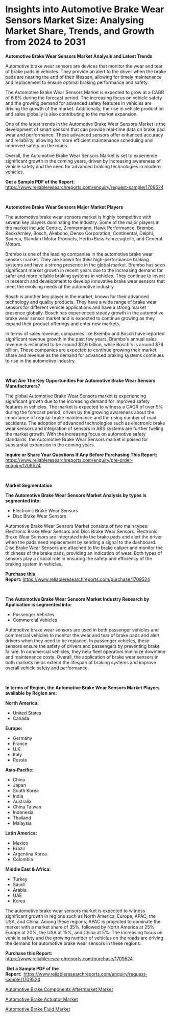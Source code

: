 <p><h1>Insights into Automotive Brake Wear Sensors Market Size: Analysing Market Share, Trends, and Growth from 2024 to 2031</h1></p><p><strong>Automotive Brake Wear Sensors Market Analysis and Latest Trends</strong></p>
<p><p>Automotive brake wear sensors are devices that monitor the wear and tear of brake pads in vehicles. They provide an alert to the driver when the brake pads are nearing the end of their lifespan, allowing for timely maintenance and replacement to ensure optimal braking performance and safety.</p><p>The Automotive Brake Wear Sensors Market is expected to grow at a CAGR of 6.6% during the forecast period. The increasing focus on vehicle safety and the growing demand for advanced safety features in vehicles are driving the growth of the market. Additionally, the rise in vehicle production and sales globally is also contributing to the market expansion.</p><p>One of the latest trends in the Automotive Brake Wear Sensors Market is the development of smart sensors that can provide real-time data on brake pad wear and performance. These advanced sensors offer enhanced accuracy and reliability, allowing for more efficient maintenance scheduling and improved safety on the roads.</p><p>Overall, the Automotive Brake Wear Sensors Market is set to experience significant growth in the coming years, driven by increasing awareness of vehicle safety and the need for advanced braking technologies in modern vehicles.</p></p>
<p><strong>Get a Sample PDF of the Report:&nbsp;</strong> <a href="https://www.reliableresearchreports.com/enquiry/request-sample/1709524">https://www.reliableresearchreports.com/enquiry/request-sample/1709524</a></p>
<p>&nbsp;</p>
<p><strong>Automotive Brake Wear Sensors Major Market Players</strong></p>
<p><p>The automotive brake wear sensors market is highly competitive with several key players dominating the industry. Some of the major players in the market include Centric, Zimmermann, Hawk Performance, Brembo, Beck/Arnley, Bosch, Akebono, Denso Corporation, Continental, Delphi, Sadeca, Standard Motor Products, Herth+Buss Fahrzeugteile, and General Motors.</p><p>Brembo is one of the leading companies in the automotive brake wear sensors market. They are known for their high-performance braking systems and have a strong presence in the global market. Brembo has seen significant market growth in recent years due to the increasing demand for safer and more reliable braking systems in vehicles. They continue to invest in research and development to develop innovative brake wear sensors that meet the evolving needs of the automotive industry.</p><p>Bosch is another key player in the market, known for their advanced technology and quality products. They have a wide range of brake wear sensors for different vehicle applications and have a strong market presence globally. Bosch has experienced steady growth in the automotive brake wear sensor market and is expected to continue growing as they expand their product offerings and enter new markets.</p><p>In terms of sales revenue, companies like Brembo and Bosch have reported significant revenue growth in the past few years. Brembo's annual sales revenue is estimated to be around $2.6 billion, while Bosch's is around $78 billion. These companies are expected to continue growing their market share and revenue as the demand for advanced braking systems continues to rise in the automotive industry.</p></p>
<p>&nbsp;</p>
<p><strong>What Are The Key Opportunities For Automotive Brake Wear Sensors Manufacturers?</strong></p>
<p><p>The global Automotive Brake Wear Sensors market is experiencing significant growth due to the increasing demand for improved safety features in vehicles. The market is expected to witness a CAGR of over 5% during the forecast period, driven by the growing awareness about the importance of regular brake maintenance and the rising number of road accidents. The adoption of advanced technologies such as electronic brake wear sensors and integration of sensors in ABS systems are further fueling the market growth. With the increasing focus on automotive safety standards, the Automotive Brake Wear Sensors market is poised for substantial expansion in the coming years.</p></p>
<p><strong>Inquire or Share Your Questions If Any Before Purchasing This Report:</strong> <a href="https://www.reliableresearchreports.com/enquiry/pre-order-enquiry/1709524">https://www.reliableresearchreports.com/enquiry/pre-order-enquiry/1709524</a></p>
<p>&nbsp;</p>
<p><strong>Market Segmentation</strong></p>
<p><strong>The Automotive Brake Wear Sensors Market Analysis by types is segmented into:</strong></p>
<p><ul><li>Electronic Brake Wear Sensors</li><li>Disc Brake Wear Sensors</li></ul></p>
<p><p>Automotive Brake Wear Sensors Market consists of two main types: Electronic Brake Wear Sensors and Disc Brake Wear Sensors. Electronic Brake Wear Sensors are integrated into the brake pads and alert the driver when the pads need replacement by sending a signal to the dashboard. Disc Brake Wear Sensors are attached to the brake caliper and monitor the thickness of the brake pads, providing an indication of wear. Both types of sensors play a crucial role in ensuring the safety and efficiency of the braking system in vehicles.</p></p>
<p><strong>Purchase this Report:&nbsp;</strong><a href="https://www.reliableresearchreports.com/purchase/1709524">https://www.reliableresearchreports.com/purchase/1709524</a></p>
<p>&nbsp;</p>
<p><strong>The Automotive Brake Wear Sensors Market Industry Research by Application is segmented into:</strong></p>
<p><ul><li>Passenger Vehicles</li><li>Commercial Vehicles</li></ul></p>
<p><p>Automotive brake wear sensors are used in both passenger vehicles and commercial vehicles to monitor the wear and tear of brake pads and alert drivers when they need to be replaced. In passenger vehicles, these sensors ensure the safety of drivers and passengers by preventing brake failure. In commercial vehicles, they help fleet operators minimize downtime and maintenance costs. Overall, the application of brake wear sensors in both markets helps extend the lifespan of braking systems and improve overall vehicle safety and performance.</p></p>
<p>&nbsp;</p>
<p><strong>In terms of Region, the Automotive Brake Wear Sensors Market Players available by Region are:</strong></p>
<p>
    <p> <strong> North America: </strong>
        <ul>
            <li>United States</li>
            <li>Canada</li>
        </ul>
        </p> 
    <p> <strong> Europe: </strong>
        <ul>
            <li>Germany</li>
            <li>France</li>
            <li>U.K.</li>
            <li>Italy</li>
            <li>Russia</li>
        </ul>
        </p> 
    <p> <strong> Asia-Pacific: </strong>
        <ul>
            <li>China</li>
            <li>Japan</li>
            <li>South Korea</li>
            <li>India</li>
            <li>Australia</li>
            <li>China Taiwan</li>
            <li>Indonesia</li>
            <li>Thailand</li>
            <li>Malaysia</li>
        </ul>
        </p> 
    <p> <strong> Latin America: </strong>
        <ul>
            <li>Mexico</li>
            <li>Brazil</li>
            <li>Argentina Korea</li>
            <li>Colombia</li>
        </ul>
        </p> 
    <p> <strong> Middle East & Africa: </strong>
        <ul>
            <li>Turkey</li>
            <li>Saudi</li>
            <li>Arabia</li>
            <li>UAE</li>
            <li>Korea</li>
        </ul>
    </p>
    </p>
<p><p>The automotive brake wear sensors market is expected to witness significant growth in regions such as North America, Europe, APAC, the USA, and China. Among these regions, APAC is projected to dominate the market with a market share of 35%, followed by North America at 25%, Europe at 20%, the USA at 15%, and China at 5%. The increasing focus on vehicle safety and the growing number of vehicles on the roads are driving the demand for automotive brake wear sensors in these regions.</p></p>
<p><strong>Purchase this Report: </strong><a href="https://www.reliableresearchreports.com/purchase/1709524">https://www.reliableresearchreports.com/purchase/1709524</a></p>
<p>&nbsp;<strong>Get a Sample PDF of the Report:&nbsp;&nbsp;</strong><a href="https://www.reliableresearchreports.com/enquiry/request-sample/1709524">https://www.reliableresearchreports.com/enquiry/request-sample/1709524</a></p>
<p><strong></strong></p>
<p><p><a href="https://github.com/bobicer/Market-Research-Report-List-2/blob/main/automotive-brake-components-aftermarket-market.md">Automotive Brake Components Aftermarket Market</a></p><p><a href="https://github.com/globismark/Market-Research-Report-List-2/blob/main/automotive-brake-actuator-market.md">Automotive Brake Actuator Market</a></p><p><a href="https://github.com/timeliteaut/Market-Research-Report-List-1/blob/main/automotive-brake-fluid-market.md">Automotive Brake Fluid Market</a></p></p>